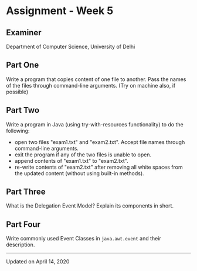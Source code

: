 # Assignment - Week 5

## Examiner
Department of Computer Science, University of Delhi

## Part One
Write a program that copies content of one file to another. Pass the names of the files through command-line arguments. (Try on machine also, if possible)

## Part Two
Write a program in Java (using try-with-resources functionality) to do the following:
 - open two files "exam1.txt" and "exam2.txt". Accept file names through command-line arguments.
 - exit the program if any of the two files is unable to open.
 - append contents of "exam1.txt" to "exam2.txt".
 - re-write contents of "exam2.txt" after removing all white spaces from the updated content (without using built-in methods).

## Part Three
What is the Delegation Event Model? Explain its components in short.

## Part Four
Write commonly used Event Classes in `java.awt.event` and their description.

---

Updated on April 14, 2020